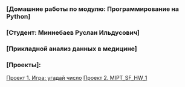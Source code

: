 ### [Домашние работы по модулю: Программирование на Python]
### [Студент: Миннебаев Руслан Ильдусович]
### [Прикладной анализ данных в медицине]

### [Проекты]:
[Проект 1. Игра: угадай число](https://github.com/Rinengen/SF_HW/tree/SF_HW/project_1)
[Проект 2. MIPT_SF_HW_1](https://github.com/Rinengen/SF_HW/tree/SF_HW/project_2)


